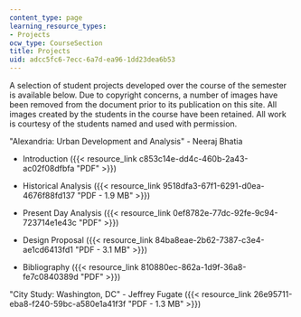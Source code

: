 ```yaml
---
content_type: page
learning_resource_types:
- Projects
ocw_type: CourseSection
title: Projects
uid: adcc5fc6-7ecc-6a7d-ea96-1dd23dea6b53
---
```


A selection of student projects developed over the course of the semester is available below. Due to copyright concerns, a number of images have been removed from the document prior to its publication on this site. All images created by the students in the course have been retained. All work is courtesy of the students named and used with permission.

"Alexandria: Urban Development and Analysis" - Neeraj Bhatia

*   Introduction ({{< resource_link c853c14e-dd4c-460b-2a43-ac02f08dfbfa "PDF" >}})
    
*   Historical Analysis ({{< resource_link 9518dfa3-67f1-6291-d0ea-4676f88fd137 "PDF - 1.9 MB" >}})
    
*   Present Day Analysis ({{< resource_link 0ef8782e-77dc-92fe-9c94-723714e1e43c "PDF" >}})
    
*   Design Proposal ({{< resource_link 84ba8eae-2b62-7387-c3e4-ae1cd6413fd1 "PDF - 3.1 MB" >}})
    
*   Bibliography ({{< resource_link 810880ec-862a-1d9f-36a8-fe7c0840389d "PDF" >}})
    

"City Study: Washington, DC" - Jeffrey Fugate ({{< resource_link 26e95711-eba8-f240-59bc-a580e1a41f3f "PDF - 1.3 MB" >}})